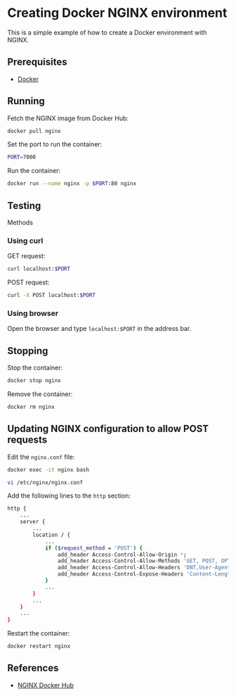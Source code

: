 # Creating Docker NGINX environment

This is a simple example of how to create a Docker environment with NGINX.

## Prerequisites

- [Docker](https://docs.docker.com/install/)

## Running

Fetch the NGINX image from Docker Hub:

```bash
docker pull nginx
```

Set the port to run the container:

```bash
PORT=7000
```

Run the container:

```bash
docker run --name nginx -p $PORT:80 nginx
```

## Testing

Methods

### Using curl

GET request:

```bash
curl localhost:$PORT
```

POST request:

```bash
curl -X POST localhost:$PORT
```

### Using browser

Open the browser and type `localhost:$PORT` in the address bar.

## Stopping

Stop the container:

```bash
docker stop nginx
```

Remove the container:

```bash
docker rm nginx
```

## Updating NGINX configuration to allow POST requests

Edit the `nginx.conf` file:

```bash
docker exec -it nginx bash
```

```bash
vi /etc/nginx/nginx.conf
```

Add the following lines to the `http` section:

```bash
http {
    ...
    server {
        ...
        location / {
            ...
            if ($request_method = 'POST') {
                add_header Access-Control-Allow-Origin *;
                add_header Access-Control-Allow-Methods 'GET, POST, OPTIONS';
                add_header Access-Control-Allow-Headers 'DNT,User-Agent,X-Requested-With,If-Modified-Since,Cache-Control,Content-Type,Range';
                add_header Access-Control-Expose-Headers 'Content-Length,Content-Range';
            }
            ...
        }
        ...
    }
    ...
}
```

Restart the container:

```bash
docker restart nginx
```

## References

- [NGINX Docker Hub](https://hub.docker.com/_/nginx)
